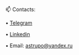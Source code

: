 📫 Contacts:

• [Telegram](https://t.me/o_rubchinskaya)

• [Linkedin](https://www.linkedin.com/in/ольга-р-5a8854227/)

• Email: astrupo@yandex.ru
